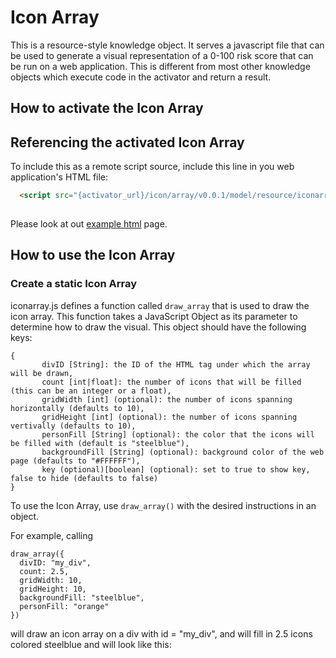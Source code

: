 # Icon Array
This is a resource-style knowledge object. It serves a javascript file that can be used to generate 
a visual representation of a 0-100 risk score that can be run on a web application. This is different
from most other knowledge objects which execute code in the activator and return a result.

## How to activate the Icon Array


## Referencing the activated Icon Array 
To include this as a remote script source, include this line in you web application's HTML file:
```HTML
  <script src="{activator_url}/icon/array/v0.0.1/model/resource/iconarray.js"></script>
  
```
Please look at out [example html](examples/example.html) page.

## How to use the Icon Array

### Create a static Icon Array
iconarray.js defines a function called `draw_array` that is used to draw the icon array. This function takes a JavaScript Object as its parameter to determine how to draw the visual. This object should have the following keys:
```
{
       divID [String]: the ID of the HTML tag under which the array will be drawn,
       count [int|float]: the number of icons that will be filled (this can be an integer or a float),
       gridWidth [int] (optional): the number of icons spanning horizontally (defaults to 10),
       gridHeight [int] (optional): the number of icons spanning vertivally (defaults to 10),
       personFill [String] (optional): the color that the icons will be filled with (default is "steelblue"),
       backgroundFill [String] (optional): background color of the web page (defaults to "#FFFFFF"),
       key (optional)[boolean] (optional): set to true to show key, false to hide (defaults to false)
}
```

To use the Icon Array, use `draw_array()` with the desired instructions in an object.

For example, calling
```
draw_array({
  divID: "my_div", 
  count: 2.5, 
  gridWidth: 10, 
  gridHeight: 10,
  backgroundFill: "steelblue", 
  personFill: "orange"
})
``` 
will draw an icon array on a div with id = "my_div", and will fill in 2.5 icons colored steelblue and will look like this:

